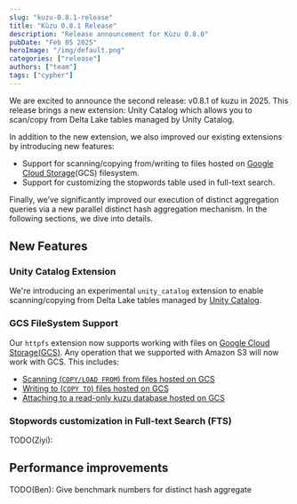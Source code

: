 ```yaml
---
slug: "kuzu-0.8.1-release"
title: "Kùzu 0.8.1 Release"
description: "Release announcement for Kùzu 0.8.0"
pubDate: "Feb 05 2025"
heroImage: "/img/default.png"
categories: ["release"]
authors: ["team"]
tags: ["cypher"]
---
```


We are excited to announce the second release: v0.8.1 of kuzu in 2025. This release brings a new extension: Unity Catalog which allows you to scan/copy from Delta Lake tables managed by Unity Catalog.

In addition to the new extension, we also improved our existing extensions by introducing new features:
- Support for scanning/copying from/writing to files hosted on [Google Cloud Storage](https://cloud.google.com/storage)(GCS) filesystem.
- Support for customizing the stopwords table used in full-text search.

Finally, we’ve significantly improved our execution of distinct aggregation queries via a new parallel distinct hash aggregation mechanism.
In the following sections, we dive into details.

## New Features

### Unity Catalog Extension
We're introducing an experimental `unity_catalog` extension to enable scanning/copying from Delta Lake tables managed by [Unity Catalog](https://www.unitycatalog.io/]).

### GCS FileSystem Support
Our `httpfs` extension now supports working with files on [Google Cloud Storage(GCS)](https://cloud.google.com/storage). Any operation that we supported with Amazon S3 will now work with GCS. This includes:
- [Scanning (`COPY/LOAD FROM`) from files hosted on GCS](//docs.kuzudb.com/extensions/httpfs#reading-from-gcs)
- [Writing to (`COPY TO`) files hosted on GCS](//docs.kuzudb.com/extensions/httpfs#uploading-to-gcs)
- [Attaching to a read-only kuzu database hosted on GCS](//docs.kuzudb.com/extensions/attach/kuzu)


### Stopwords customization in Full-text Search (FTS)
TODO(Ziyi):

## Performance improvements
TODO(Ben): Give benchmark numbers for distinct hash aggregate
